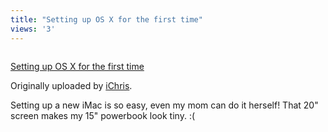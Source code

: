 ```yaml
---
title: "Setting up OS X for the first time"
views: '3'
---
```

<p><a href="https://www.flickr.com/photos/lemon/619736/" title="photo sharing"><img src="https://www.flickr.com/photos/619736_3f69daa3f2_m.jpg" alt="" /></a></p>
<p><a href="https://www.flickr.com/photos/lemon/619736/">Setting up OS X for the first time</a></p>
<p>Originally uploaded by <a href="https://www.flickr.com/people/lemon/">iChris</a>.</p>
<p>Setting up a new iMac is so easy, even my mom can do it herself!  That 20" screen makes my 15" powerbook look tiny.  :(</p>
